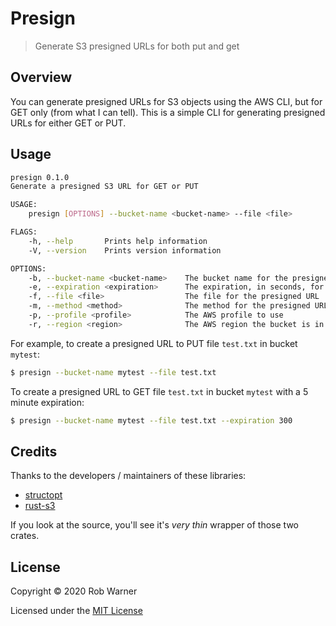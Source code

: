 # Presign

> Generate S3 presigned URLs for both put and get

## Overview

You can generate presigned URLs for S3 objects using the AWS CLI, but for GET only (from what I can tell). This is a simple CLI for generating presigned URLs for either GET or PUT.

## Usage

```sh
presign 0.1.0
Generate a presigned S3 URL for GET or PUT

USAGE:
    presign [OPTIONS] --bucket-name <bucket-name> --file <file>

FLAGS:
    -h, --help       Prints help information
    -V, --version    Prints version information

OPTIONS:
    -b, --bucket-name <bucket-name>    The bucket name for the presigned URL
    -e, --expiration <expiration>      The expiration, in seconds, for the presigned URL [default: 3600]
    -f, --file <file>                  The file for the presigned URL
    -m, --method <method>              The method for the presigned URL [default: put]
    -p, --profile <profile>            The AWS profile to use
    -r, --region <region>              The AWS region the bucket is in [default: us-east-1]
```

For example, to create a presigned URL to PUT file `test.txt` in bucket `mytest`:

```sh
$ presign --bucket-name mytest --file test.txt
```

To create a presigned URL to GET file `test.txt` in bucket `mytest` with a 5 minute expiration:

```sh
$ presign --bucket-name mytest --file test.txt --expiration 300
```

## Credits

Thanks to the developers / maintainers of these libraries:

* [structopt](https://github.com/TeXitoi/structopt)
* [rust-s3](https://github.com/durch/rust-s3)

If you look at the source, you'll see it's _very thin_ wrapper of those two crates.

## License

Copyright &copy; 2020 Rob Warner

Licensed under the [MIT License](https://hoop33.mit-license.org/)

